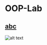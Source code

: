 # OOP-Lab

## [abc](https://github.com/CSE-Helper/OOP-Lab/blob/main/Codes/abc.java)
![alt text](https://github.com/CSE-Helper/OOP-Lab/commit/3628fe90326e0d7031e16097c752cf47739437d1)
##
##
##
##
##
##
##
##
##
##
##
##
##
##
##
##
##
##
##
##
##
##
##
##
##
##
##
##

